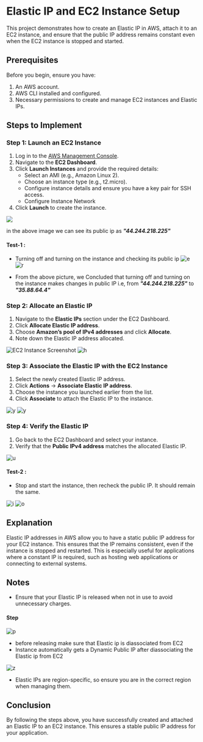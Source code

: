 # Elastic IP and EC2 Instance Setup

This project demonstrates how to create an Elastic IP in AWS, attach it to an EC2 instance, and ensure that the public IP address remains constant even when the EC2 instance is stopped and started.

## Prerequisites

Before you begin, ensure you have:

1. An AWS account.
2. AWS CLI installed and configured.
3. Necessary permissions to create and manage EC2 instances and Elastic IPs.

## Steps to Implement

### Step 1: Launch an EC2 Instance

1. Log in to the [AWS Management Console](https://aws.amazon.com/console/).
2. Navigate to the **EC2 Dashboard**.
3. Click **Launch Instances** and provide the required details:
   - Select an AMI (e.g., Amazon Linux 2).
   - Choose an instance type (e.g., t2.micro).
   - Configure instance details and ensure you have a key pair for SSH access.
   - Configure Instance Network
4. Click **Launch** to create the instance.

![](Images/img1.png)

 
 in the above image we can see its public ip as ***"44.244.218.225"***


  #### Test-1 : 
   - Turning off and turning on the instance and checking its public ip
  ![e](Images/img2.png)
  ![r](Images/img3.png)

   -  From the above picture, we Concluded that turning off and turning on the instance makes changes in public IP 
    i.e, from ***"44.244.218.225"*** to ***"35.88.64.4"***

  
### Step 2: Allocate an Elastic IP

1. Navigate to the **Elastic IPs** section under the EC2 Dashboard.
2. Click **Allocate Elastic IP address**.
3. Choose **Amazon’s pool of IPv4 addresses** and click **Allocate**.
4. Note down the Elastic IP address allocated.

![EC2 Instance Screenshot](images/img4.png)
![h](images/img5.png)

### Step 3: Associate the Elastic IP with the EC2 Instance

1. Select the newly created Elastic IP address.
2. Click **Actions** → **Associate Elastic IP address**.
3. Choose the instance you launched earlier from the list.
4. Click **Associate** to attach the Elastic IP to the instance.

![y](images/img6.png)
![y](images/img7.png)

### Step 4: Verify the Elastic IP

1. Go back to the EC2 Dashboard and select your instance.
2. Verify that the **Public IPv4 address** matches the allocated Elastic IP.

![u](images/img8.png)

  #### Test-2 : 
  - Stop and start the instance, then recheck the public IP. It should remain the same.

![i](Images/img9.png)
![o](images/img10.png) 

## Explanation

Elastic IP addresses in AWS allow you to have a static public IP address for your EC2 instance. This ensures that the IP remains consistent, even if the instance is stopped and restarted. This is especially useful for applications where a constant IP is required, such as hosting web applications or connecting to external systems.


## Notes

- Ensure that your Elastic IP is released when not in use to avoid unnecessary charges.
 #### Step
 ![p](images/img11.png)
- before releasing make sure that Elastic ip is diassociated from EC2
- Instance automatically gets a Dynamic Public IP after diassociating the Elastic ip from EC2

 ![z](images/img12.png)

- Elastic IPs are region-specific, so ensure you are in the correct region when managing them.


## Conclusion

By following the steps above, you have successfully created and attached an Elastic IP to an EC2 instance. This ensures a stable public IP address for your application.




